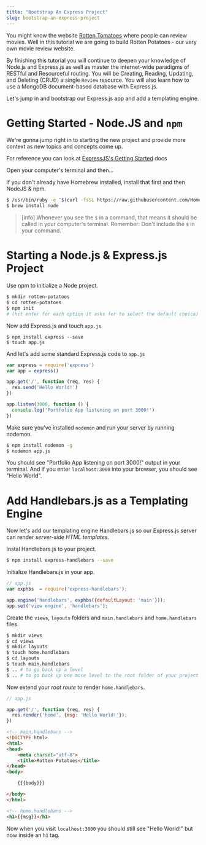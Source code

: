 ```yaml
---
title: "Bootstrap An Express Project"
slug: bootstrap-an-express-project
---
```


You might know the website [Rotten Tomatoes](rottentomatoes.com) where people can review movies. Well in this tutorial we are going to build Rotten Potatoes - our very own movie review website.

By finishing this tutorial you will continue to deepen your knowledge of Node.js and Express.js as well as master the internet-wide paradigms of RESTful and Resourceful routing. You will be Creating, Reading, Updating, and Deleting (CRUD) a single `Review` resource. You will also learn how to use a MongoDB document-based database with Express.js.

Let's jump in and bootstrap our Express.js app and add a templating engine.

# Getting Started - Node.JS and `npm`

We're gonna jump right in to starting the new project and provide more context as new topics and concepts come up.

For reference you can look at [ExpressJS's Getting Started](https://expressjs.com/en/starter/installing.html) docs

Open your computer's terminal and then...

If you don't already have Homebrew installed, install that first and then NodeJS & npm.

```bash
$ /usr/bin/ruby -e "$(curl -fsSL https://raw.githubusercontent.com/Homebrew/install/master/install)"
$ brew install node
```

> [info]
> Whenever you see the `$` in a command, that means it should be called in your computer's terminal. Remember: Don't include the `$` in your command.`

# Starting a Node.js & Express.js Project

Use npm to initialize a Node project.

```bash
$ mkdir rotten-potatoes
$ cd rotten-potatoes
$ npm init
# (hit enter for each option it asks for to select the default choice)
```

Now add Express.js and touch `app.js`

```
$ npm install express --save
$ touch app.js
```

And let's add some standard Express.js code to `app.js`

```js
var express = require('express')
var app = express()

app.get('/', function (req, res) {
  res.send('Hello World!')
})

app.listen(3000, function () {
  console.log('Portfolio App listening on port 3000!')
})
```

Make sure you've installed `nodemon` and run your server by running nodemon.

```bash
$ npm install nodemon -g
$ nodemon app.js
```

You should see "Portfolio App listening on port 3000!" output in your terminal. And if you enter `localhost:3000` into your browser, you should see "Hello World".


# Add Handlebars.js as a Templating Engine

Now let's add our templating engine Handlebars.js so our Express.js server can render _server-side HTML templates_.

Instal Handlebars.js to your project.

```bash
$ npm install express-handlebars --save
```

Initialize Handlebars.js in your app.

```js
// app.js
var exphbs  = require('express-handlebars');

app.engine('handlebars', exphbs({defaultLayout: 'main'}));
app.set('view engine', 'handlebars');
```

Create the `views`, `layouts` folders and `main.handlebars` and `home.handlebars` files.

```bash
$ mkdir views
$ cd views
$ mkdir layouts
$ touch home.handlebars
$ cd layouts
$ touch main.handlebars
$ .. # to go back up a level
$ .. # to go back up one more level to the root folder of your project
```

Now extend your _root route_ to render `home.handlebars`.

```js
// app.js

app.get('/', function (req, res) {
  res.render('home', {msg: 'Hello World!'});
})
```

```html
<!-- main.handlebars -->
<!DOCTYPE html>
<html>
<head>
    <meta charset="utf-8">
    <title>Rotten Potatoes</title>
</head>
<body>

    {{{body}}}

</body>
</html>
```

```html
<!-- home.handlebars -->
<h1>{{msg}}</h1>
```

Now when you visit `localhost:3000` you should still see "Hello World!" but now inside an `h1` tag.
